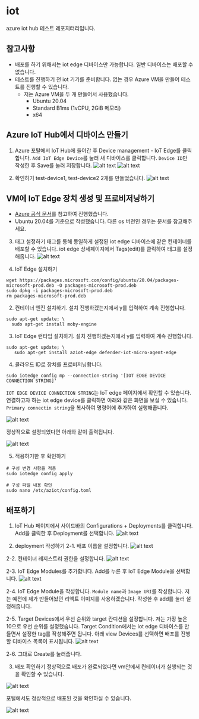 # iot
azure iot hub 테스트 레포지터리입니다.

## 참고사항
- 배포를 하기 위해서는 iot edge 디바이스만 가능합니다. 일반 디바이스는 배포할 수 없습니다.
- 테스트를 진행하기 전 iot 기기를 준비합니다. 없는 경우 Azure VM을 만들어 테스트를 진행할 수 있습니다.
    - 저는 Azure VM을 두 개 만들어서 사용했습니다.
        - Ubuntu 20.04
        - Standard B1ms (1vCPU, 2GiB 메모리)
        - x64

## Azure IoT Hub에서 디바이스 만들기
1. Azure 포탈에서 IoT Hub에 들어간 후 Device management - IoT Edge를 클릭합니다. `Add IoT Edge Device`를 눌러 새 디바이스를 클릭합니다. `Device ID`만 작성한 후 Save를 눌러 저장합니다.
![alt text](images/add_iot_edge_device1.png)
![alt text](images/add_iot_edge_device2.png)

2. 확인하기
test-device1, test-device2 2개를 만들었습니다.
![alt text](images/iot-edge-devices.png)

## VM에 IoT Edge 장치 생성 및 프로비저닝하기
- [Azure 공식 문서](https://learn.microsoft.com/en-us/azure/iot-edge/how-to-provision-single-device-linux-symmetric?view=iotedge-1.5&viewFallbackFrom=iotedge-2020-11&tabs=azure-portal%2Cubuntu)를 참고하여 진행했습니다.
- Ubuntu 20.04를 기준으로 작성했습니다. 다른 os 버전인 경우는 문서를 참고해주세요.

3. 태그 설정하기
태그를 통해 동일하게 설정된 iot edge 디바이스에 같은 컨테이너를 배포할 수 있습니다. iot edge 상세페이지에서 Tags(edit)를 클릭하여 태그를 설정해줍니다.
![alt text](images/set-tags.png)


1. IoT Edge 설치하기

```
wget https://packages.microsoft.com/config/ubuntu/20.04/packages-microsoft-prod.deb -O packages-microsoft-prod.deb
sudo dpkg -i packages-microsoft-prod.deb
rm packages-microsoft-prod.deb
```

2. 컨테이너 엔진 설치하기. 설치 진행하겠는지에서 y를 입력하여 계속 진행합니다.

```
sudo apt-get update; \
  sudo apt-get install moby-engine
```

3. IoT Edge 런타임 설치하기. 설치 진행하겠는지에서 y를 입력하여 계속 진행합니다.

```
sudo apt-get update; \
   sudo apt-get install aziot-edge defender-iot-micro-agent-edge
```

4. 클라우드 ID로 장치를 프로비저닝합니다.

```
sudo iotedge config mp --connection-string '[IOT EDGE DEVICE CONNECTION STRING]'
```

`IOT EDGE DEVICE CONNECTION STRING`는 IoT edge 페이지에서 확인할 수 있습니다. 연결하고자 하는 iot edge device를 클릭하면 아래와 같은 화면을 보실 수 있습니다. `Primary connectin string`을 복사하여 명령어에 추가하여 실행해줍니다.

![alt text](images/iot-edge-device-info.png)

정상적으로 설정되었다면 아래와 같이 출력됩니다.

![alt text](images/success-iot-edge-configuration.png)

5. 적용하기한 후 확인하기

```
# 구성 변경 사항을 적용
sudo iotedge config apply

# 구성 파일 내용 확인
sudo nano /etc/aziot/config.toml
```

## 배포하기
1. IoT Hub 페이지에서 사이드바의 Configurations + Deployments를 클릭합니다. Add을 클릭한 후 Deployment를 선택합니다.
![alt text](images/deployment_page.png)

2. deployment 작성하기
2-1. 배포 이름을 설정합니다.
![alt text](images/set-deploy-name.png)

2-2. 컨테이너 레지스트리 권한을 설정합니다.
![alt text](images/set-deploy-modules-registry-credentials.png)

2-3. IoT Edge Modules를 추가합니다. Add를 누른 후 IoT Edge Module을 선택합니다.
![alt text](images/set-deploy-add-iot-edge-module.png)

2-4. IoT Edge Module을 작성합니다. `Module name`과 `Image URI`를 작성합니다.
저는 예전에 제가 만들어놨던 리액트 이미지를 사용하겠습니다. 작성한 후 add를 눌러 설정해줍니다.

2-5. Target Devices에서 우선 순위와 target 칸디션을 설정합니다. 저는 가장 높은 10으로 우선 순위를 설정했습니다. Target Condition에서는 iot edge 디바이스를 만들면서 설정한 tag를 작성해주면 됩니다. 아래 view Devices를 선택하면 배포를 진행할 디바이스 목록이 표시됩니다.
![alt text](images/set-deploy-target-condigion.png)

2-6. 그대로 Create를 눌러줍니다.


3. 배포 확인하기
정상적으로 배포가 완료되었다면 vm안에서 컨테이너가 실행되는 것을 확인할 수 있습니다.

![alt text](images/deploy-check.png)

포털에서도 정상적으로 배포된 것을 확인하실 수 있습니다.

![alt text](images/check-deployment.png)

